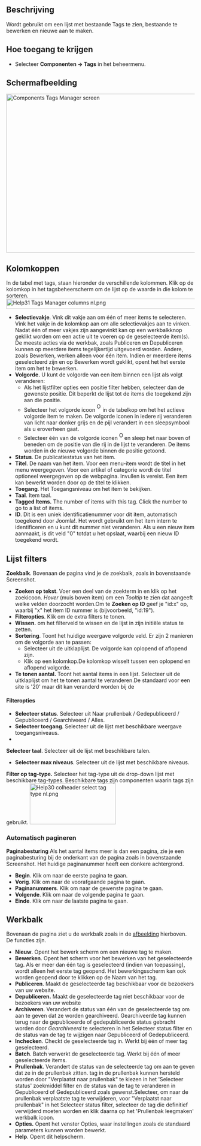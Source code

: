 <!-- Filename: Help4.x:Tags / Display title: Tags -->

## Beschrijving

Wordt gebruikt om een lijst met bestaande Tags te zien, bestaande te
bewerken en nieuwe aan te maken.

## Hoe toegang te krijgen

- Selecteer **Componenten → Tags** in het beheermenu.

## Schermafbeelding

<img
src="https://docs.joomla.org/images/thumb/8/89/Help-4x-Components-Tags-Manager-screen-nl.png/800px-Help-4x-Components-Tags-Manager-screen-nl.png"
decoding="async"
srcset="https://docs.joomla.org/images/thumb/8/89/Help-4x-Components-Tags-Manager-screen-nl.png/1200px-Help-4x-Components-Tags-Manager-screen-nl.png 1.5x, https://docs.joomla.org/images/8/89/Help-4x-Components-Tags-Manager-screen-nl.png 2x"
data-file-width="1299" data-file-height="689" width="800" height="424"
alt="Components Tags Manager screen" />

## Kolomkoppen

In de tabel met tags, staan hieronder de verschillende kolommen. Klik op
de kolomkop in het tagsbeheerscherm om de lijst op de waarde in die
kolom te sorteren. <img
src="https://docs.joomla.org/images/9/93/Help31-Tags-Manager-columns-nl.png"
decoding="async" data-file-width="1188" data-file-height="27"
width="1188" height="27" alt="Help31 Tags Manager columns nl.png" />

- **Selectievakje**. Vink dit vakje aan om één of meer items te
  selecteren. Vink het vakje in de kolomkop aan om alle selectievakjes
  aan te vinken. Nadat één of meer vakjes zijn aangevinkt kan op een
  werkbalkknop geklikt worden om een actie uit te voeren op de
  geselecteerde item(s). De meeste acties via de werkbak, zoals
  Publiceren en Depubliceren kunnen op meerdere items tegelijkertijd
  uitgevoerd worden. Andere, zoals Bewerken, werken alleen voor één
  item. Indien er meerdere items geselecteerd zijn en op Bewerken wordt
  geklikt, opent het het eerste item om het te bewerken.
- **Volgorde.** U kunt de volgorde van een item binnen een lijst als
  volgt veranderen:
  - Als het lijstfilter opties een positie filter hebben, selecteer dan
    de gewenste positie. Dit beperkt de lijst tot de items die toegekend
    zijn aan die positie.
  - Selecteer het volgorde icoon <img
    src="https://docs.joomla.org/images/e/ee/Help30-Ordering-colheader-icon.png"
    decoding="async" data-file-width="12" data-file-height="23" width="12"
    height="23" alt="Ordering column header icon" /> in de
    tabelkop om het het actieve volgorde item te maken. De volgorde
    iconen in iedere rij veranderen van licht naar donker grijs en de
    pijl verandert in een sleepsymbool als u eroverheen gaat.
  - Selecteer één van de volgorde iconen <img
    src="https://docs.joomla.org/images/8/87/Help30-Ordering-colheader-grab-bar-icon.png"
    decoding="async" data-file-width="10" data-file-height="21" width="10"
    height="21" alt="Ordering drag icon" /> en
    sleep het naar boven of beneden om de positie van die rij in de
    lijst te veranderen. De items worden in de nieuwe volgorde binnen de
    positie getoond.
- **Status**. De publicatiestatus van het item.
- **Titel**. De naam van het item. Voor een menu-item wordt de titel in
  het menu weergegeven. Voor een artikel of categorie wordt de titel
  optioneel weergegeven op de webpagina. Invullen is vereist. Een item
  kan bewerkt worden door op de titel te klikken.
- **Toegang**. Het
  Toegangsniveau
  om het item te bekijken.
- **Taal**. Item taal.
- **Tagged Items.** The number of items with this tag. Click the number
  to go to a list of items.
- **ID**. Dit is een uniek identificatienummer voor dit item,
  automatisch toegekend door Joomla!. Het wordt gebruikt om het item
  intern te identificeren en u kunt dit nummer niet veranderen. Als u
  een nieuw item aanmaakt, is dit veld "0" totdat u het opslaat, waarbij
  een nieuw ID toegekend wordt.

## Lijst filters

**Zoekbalk**. Bovenaan de pagina vind je de zoekbalk, zoals in
bovenstaande Screenshot.

- **Zoeken op tekst**. Voer een deel van de zoekterm in en klik op het
  zoekicoon. *Hover* (muis boven item) om een *Tooltip* te zien dat
  aangeeft welke velden doorzocht worden.Om te **Zoeken op ID** geef je
  "id:x" op, waarbij "x" het item ID nummer is (bijvoorbeeld, "id:19").
- **Filteropties**. Klik om de extra filters te tonen.
- **Wissen.** om het filterveld te wissen en de lijst in zijn initiële
  status te zetten.
- **Sortering**. Toont het huidige weergave volgorde veld. Er zijn 2
  manieren om de volgorde aan te passen:
  - Selecteer uit de uitklaplijst. De volgorde kan oplopend of aflopend
    zijn.
  - Klik op een kolomkop.De kolomkop wisselt tussen een oplopend en
    aflopend volgorde.
- **Te tonen aantal.** Toont het aantal items in een lijst. Selecteer
  uit de uitklaplijst om het te tonen aantal te veranderen.De standaard
  voor een site is '20' maar dit kan veranderd worden bij de

#### Filteropties

- **Selecteer status**. Selecteer uit Naar prullenbak / Gedepubliceerd /
  Gepubliceerd / Gearchiveerd / Alles.
- **Selecteer toegang**. Selecteer uit de lijst met beschikbare weergave
  toegangsniveaus.
-

**Selecteer taal**. Selecteer uit de lijst met beschikbare talen.

- **Selecteer max niveaus**. Selecteer uit de lijst met beschikbare
  niveaus.

**Filter op tag-type.** Selecteer het tag-type uit de drop-down lijst
met beschikbare tag-types. Beschikbare tags zijn componenten waarin tags
zijn gebruikt. <img
src="https://docs.joomla.org/images/f/f2/Help30-colheader-select-tag-type-nl.png"
decoding="async" data-file-width="230" data-file-height="109"
width="230" height="109"
alt="Help30 colheader select tag type nl.png" />

### Automatisch pagineren

**Paginabesturing** Als het aantal items meer is dan een pagina, zie je
een paginabesturing bij de onderkant van de pagina zoals in bovenstaande
Screenshot. Het huidige paginanummer heeft een donkere
achtergrond.

- **Begin**. Klik om naar de eerste pagina te gaan.
- **Vorig**. Klik om naar de voorafgaande pagina te gaan.
- **Paginanummers**. Klik om naar de gewenste pagina te gaan.
- **Volgende**. Klik om naar de volgende pagina te gaan.
- **Einde**. Klik om naar de laatste pagina te gaan.

## Werkbalk

Bovenaan de pagina ziet u de werkbalk zoals in de
[afbeelding](#Schermafbeelding) hierboven. De functies zijn.

- **Nieuw**. Opent het bewerk scherm om een nieuwe tag te maken.
- **Bewerken**. Opent het scherm voor het bewerken van het geselecteerde
  tag. Als er meer dan één tag is geselecteerd (indien van toepassing),
  wordt alleen het eerste tag geopend. Het bewerkingsscherm kan ook
  worden geopend door te klikken op de Naam van het tag.
- **Publiceren**. Maakt de geselecteerde tag beschikbaar voor de
  bezoekers van uw website.
- **Depubliceren.** Maakt de geselecteerde tag niet beschikbaar voor de
  bezoekers van uw website
- **Archiveren**. Verandert de status van één van de geselecteerde tag
  om aan te geven dat ze worden gearchiveerd. Gearchiveerde tag kunnen
  terug naar de gepubliceerde of gedepubliceerde status gebracht worden
  door *Gearchiveerd* te selecteren in het Selecteer status filter en de
  status van de tag te wijzigen naar Gepubliceerd of Gedepubliceerd.
- **Inchecken**. Checkt de geselecteerde tag in. Werkt bij één of meer
  tag geselecteerd.
- **Batch**. Batch verwerkt de geselecteerde tag. Werkt bij één of meer
  geselecteerde items.
- **Prullenbak**. Verandert de status van de selecteerde tag om aan te
  geven dat ze in de prullenbak zitten. tag in de prullenbak kunnen
  hersteld worden door "Verplaatst naar prullenbak" te kiezen in het
  'Selecteer status' zoekmiddel filter en de status van de tag te
  veranderen in Gepubliceerd of Gedepubliceerd zoals gewenst.Selecteer,
  om naar de prullenbak verplaatste tag te verwijderen, voor "Verplaatst
  naar prullenbak" in het Selecteer status filter, selecteer de tag die
  definitief verwijderd moeten worden en klik daarna op het 'Prullenbak
  leegmaken' werkbalk icoon.
- **Opties.** Opent het venster Opties, waar instellingen zoals de
  standaard parameters kunnen worden bewerkt.
- **Help**. Opent dit helpscherm.
